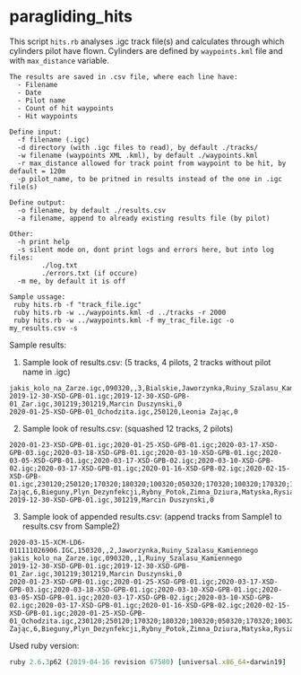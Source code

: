 # paragliding_hits

This script `hits.rb` analyses .igc track file(s) and calculates through which cylinders pilot have flown.
Cylinders are defined by `waypoints.kml` file and with `max_distance` variable. 

```
The results are saved in .csv file, where each line have:
  - Filename
  - Date
  - Pilot name
  - Count of hit waypoints
  - Hit waypoints

Define input:
  -f filename (.igc)
  -d directory (with .igc files to read), by default ./tracks/
  -w filename (waypoints XML .kml), by default ./waypoints.kml
  -r max_distance allowed for track point from waypoint to be hit, by default = 120m
  -p pilot_name, to be pritned in results instead of the one in .igc file(s)

Define output:
  -o filename, by default ./results.csv
  -a filename, append to already existing results file (by pilot)

Other:
  -h print help
  -s silent mode on, dont print logs and errors here, but into log files:
		./log.txt
		./errors.txt (if occure)
  -m me, by default it is off

Sample ussage:
 ruby hits.rb -f "track_file.igc"
 ruby hits.rb -w ../waypoints.kml -d ../tracks -r 2000
 ruby hits.rb -w ../waypoints.kml -f my_trac_file.igc -o my_results.csv -s
```

Sample results:

1. Sample look of results.csv:
(5 tracks, 4 pilots, 2 tracks without pilot name in .igc)
```2020-03-15-XCM-LD6-011111026906.IGC,150320,,5,Bialskie,Diabli_Kamien,Zapora_Tresna,Jaworzynka,Ruiny_Szalasu_Kamiennego
jakis_kolo_na_Zarze.igc,090320,,3,Bialskie,Jaworzynka,Ruiny_Szalasu_Kamiennego
2019-12-30-XSD-GPB-01.igc;2019-12-30-XSD-GPB-01_Zar.igc,301219;301219,Marcin Duszynski,0
2020-01-25-XSD-GPB-01_Ochodzita.igc,250120,Leonia Zając,0
```

2. Sample look of results.csv:
(squashed 12 tracks, 2 pilots)
```
2020-01-23-XSD-GPB-01.igc;2020-01-25-XSD-GPB-01.igc;2020-03-17-XSD-GPB-03.igc;2020-03-18-XSD-GPB-01.igc;2020-03-10-XSD-GPB-01.igc;2020-03-05-XSD-GPB-01.igc;2020-03-17-XSD-GPB-02.igc;2020-03-10-XSD-GPB-02.igc;2020-03-17-XSD-GPB-01.igc;2020-01-16-XSD-GPB-02.igc;2020-02-15-XSD-GPB-01.igc,230120;250120;170320;180320;100320;050320;170320;100320;170320;160120;150220,Leonia Zając,6,Bieguny,Plyn_Dezynfekcji,Rybny_Potok,Zimna_Dziura,Matyska,Rysianka
2019-12-30-XSD-GPB-01.igc,301219,Marcin Duszynski,0
```

3. Sample look of appended results.csv:
(append tracks from Sample1 to results.csv from Sample2)
```
2020-03-15-XCM-LD6-011111026906.IGC,150320,,2,Jaworzynka,Ruiny_Szalasu_Kamiennego
jakis_kolo_na_Zarze.igc,090320,,1,Ruiny_Szalasu_Kamiennego
2019-12-30-XSD-GPB-01.igc;2019-12-30-XSD-GPB-01_Zar.igc,301219;301219,Marcin Duszynski,0
2020-01-23-XSD-GPB-01.igc;2020-01-25-XSD-GPB-01.igc;2020-03-17-XSD-GPB-03.igc;2020-03-18-XSD-GPB-01.igc;2020-03-10-XSD-GPB-01.igc;2020-03-05-XSD-GPB-01.igc;2020-03-17-XSD-GPB-02.igc;2020-03-10-XSD-GPB-02.igc;2020-03-17-XSD-GPB-01.igc;2020-01-16-XSD-GPB-02.igc;2020-02-15-XSD-GPB-01.igc;2020-01-25-XSD-GPB-01_Ochodzita.igc,230120;250120;170320;180320;100320;050320;170320;100320;170320;160120;150220;250120,Leonia Zając,6,Bieguny,Plyn_Dezynfekcji,Rybny_Potok,Zimna_Dziura,Matyska,Rysianka
```

Used ruby version:
``` ruby -v
ruby 2.6.3p62 (2019-04-16 revision 67580) [universal.x86_64-darwin19]
```
